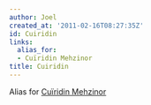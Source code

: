 ```yaml
---
author: Joel
created_at: '2011-02-16T08:27:35Z'
id: Cuiridin
links:
  alias_for:
  - Cuïridin Mehzinor
title: Cuiridin
---
```


Alias for [Cuïridin Mehzinor]

  [Cuïridin Mehzinor]: Cuïridin_Mehzinor